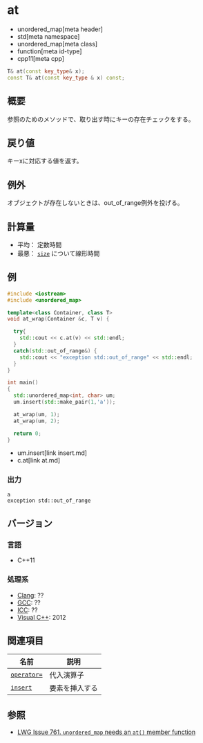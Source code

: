 # at
* unordered_map[meta header]
* std[meta namespace]
* unordered_map[meta class]
* function[meta id-type]
* cpp11[meta cpp]

```cpp
T& at(const key_type& x);
const T& at(const key_type & x) const;
```

## 概要
参照のためのメソッドで、取り出す時にキーの存在チェックをする。

## 戻り値
キーxに対応する値を返す。

## 例外
オブジェクトが存在しないときは、out_of_range例外を投げる。

## 計算量
- 平均： 定数時間
- 最悪： [`size`](size.md) について線形時間


## 例
```cpp example
#include <iostream>
#include <unordered_map>

template<class Container, class T>
void at_wrap(Container &c, T v) {

  try{
    std::cout << c.at(v) << std::endl;
  }
  catch(std::out_of_range&) {
    std::cout << "exception std::out_of_range" << std::endl;
  }
}

int main()
{
  std::unordered_map<int, char> um;
  um.insert(std::make_pair(1,'a'));

  at_wrap(um, 1);
  at_wrap(um, 2);

  return 0;
}
```
* um.insert[link insert.md]
* c.at[link at.md]

### 出力
```
a
exception std::out_of_range
```


## バージョン
### 言語
- C++11

### 処理系
- [Clang](/implementation.md#clang): ??
- [GCC](/implementation.md#gcc): ??
- [ICC](/implementation.md#icc): ??
- [Visual C++](/implementation.md#visual_cpp): 2012

## 関連項目

| 名前                        | 説明           |
|-----------------------------|----------------|
| [`operator=`](op_assign.md) | 代入演算子     |
| [`insert`](insert.md)       | 要素を挿入する |


## 参照
- [LWG Issue 761. `unordered_map` needs an `at()` member function](http://www.open-std.org/jtc1/sc22/wg21/docs/lwg-defects.html#759)
